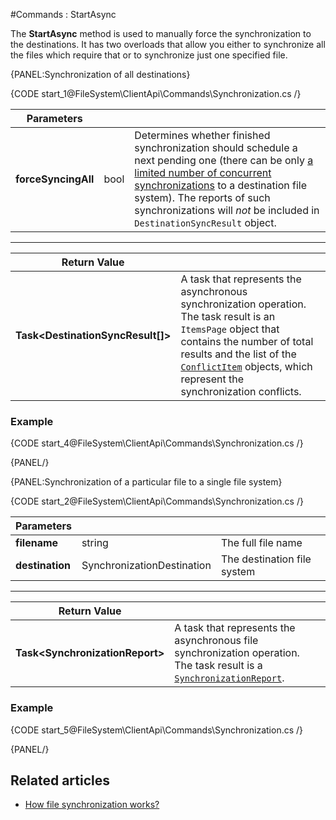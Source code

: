 #Commands : StartAsync

The **StartAsync** method is used to manually force the synchronization to the destinations. It has two overloads that allow you either to synchronize all the files which require that or to synchronize just one specified file.

{PANEL:Synchronization of all destinations}

{CODE start_1@FileSystem\ClientApi\Commands\Synchronization.cs /}

| Parameters | | |
| ------------- | ------------- | ----- |
| **forceSyncingAll** | bool | Determines whether finished synchronization should schedule a next pending one (there can be only [a limited number of concurrent synchronizations](../../../synchronization/configurations#ravensynchronizationconfig) to a destination file system). The reports of such synchronizations will *not* be included in `DestinationSyncResult` object. |


<hr />

| Return Value | |
| ------------- | ------------- |
| **Task&lt;DestinationSyncResult[]&gt;** | A task that represents the asynchronous synchronization operation. The task result is an `ItemsPage` object that contains the number of total results and the list of the [`ConflictItem`](../../../../../glossary/conflict-item) objects, which represent the synchronization conflicts. |


### Example

{CODE start_4@FileSystem\ClientApi\Commands\Synchronization.cs /}

{PANEL/}

{PANEL:Synchronization of a particular file to a single file system}

{CODE start_2@FileSystem\ClientApi\Commands\Synchronization.cs /}

| Parameters | | |
| ------------- | ------------- | ----- |
| **filename** | string | The full file name |
| **destination** | SynchronizationDestination | The destination file system |


<hr />

| Return Value | |
| ------------- | ------------- |
| **Task&lt;SynchronizationReport&gt;** | A task that represents the asynchronous file synchronization operation. The task result is a [`SynchronizationReport`](../../../../../glossary/synchronization-report).  |


### Example

{CODE start_5@FileSystem\ClientApi\Commands\Synchronization.cs /}

{PANEL/}

## Related articles

- [How file synchronization works?](../../../synchronization/how-it-works)

